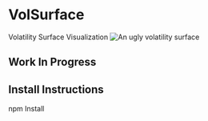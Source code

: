 # VolSurface
Volatility Surface Visualization
![An ugly volatility surface](/hyobyun/VolSurface/blob/master/screenshot.png)

## Work In Progress

## Install Instructions
npm Install
